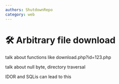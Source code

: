 ```yaml
---
authors: ShutdownRepo
category: web
---
```


# 🛠️ Arbitrary file download

talk about functions like download.php?id=123.php

talk about null byte, directory traversal

IDOR and SQLis can lead to this

